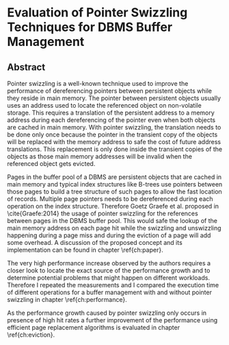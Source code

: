 # Evaluation of Pointer Swizzling Techniques for DBMS Buffer Management

## Abstract

Pointer swizzling is a well-known technique used to improve the performance of dereferencing pointers between persistent objects while they reside in main memory. The pointer between persistent objects usually uses an address used to locate the referenced object on non-volatile storage. This requires a translation of the persistent address to a memory address during each dereferencing of the pointer even when both objects are cached in main memory. With pointer swizzling, the translation needs to be done only once because the pointer in the transient copy of the objects will be replaced with the memory address to safe the cost of future address translations. This replacement is only done inside the transient copies of the objects as those main memory addresses will be invalid when the referenced object gets evicted.
	
Pages in the buffer pool of a DBMS are persistent objects that are cached in main memory and typical index structures like B-trees use pointers between those pages to build a tree structure of such pages to allow the fast location of records. Multiple page pointers needs to be dereferenced during each operation on the index structure. Therefore Goetz Graefe et al. proposed in \cite{Graefe:2014} the usage of pointer swizzling for the references between pages in the DBMS buffer pool. This would safe the lookup of the main memory address on each page hit while the swizzling and unswizzling happening during a page miss and during the eviction of a page will add some overhead. A discussion of the proposed concept and its implementation can be found in chapter \ref{ch:paper}.
	
The very high performance increase observed by the authors requires a closer look to locate the exact source of the performance growth and to determine potential problems that might happen on different workloads. Therefore I repeated the measurements and I compared the execution time of different operations for a buffer management with and without pointer swizzling in chapter \ref{ch:performance}.
	
As the performance growth caused by pointer swizzling only occurs in presence of high hit rates a further improvement of the performance using efficient page replacement algorithms is evaluated in chapter \ref{ch:eviction}.
